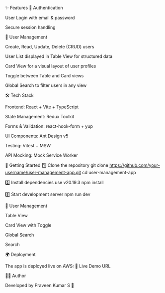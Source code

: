 ✨ Features
🔑 Authentication

User Login with email & password

Secure session handling


👥 User Management

Create, Read, Update, Delete (CRUD) users

User List displayed in Table View for structured data

Card View for a visual layout of user profiles

Toggle between Table and Card views

Global Search to filter users in any view


🛠️ Tech Stack

Frontend: React + Vite + TypeScript

State Management: Redux Toolkit

Forms & Validation: react-hook-form + yup

UI Components: Ant Design v5

Testing: Vitest + MSW

API Mocking: Mock Service Worker

🚀 Getting Started
1️⃣ Clone the repository
git clone https://github.com/your-username/user-management-app.git
cd user-management-app

2️⃣ Install dependencies
use v20.19.3
npm install

3️⃣ Start development server
npm run dev

👥 User Management

Table View

Card View with Toggle

Global Search



Search

🌍 Deployment

The app is deployed live on AWS:
🔗 Live Demo URL


👨‍💻 Author

Developed by Praveen Kumar S 🚀

